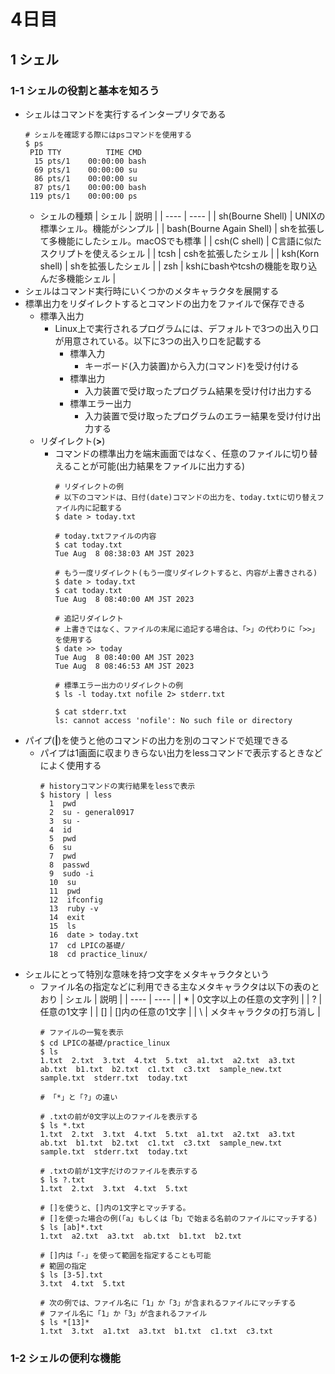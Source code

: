 # 4日目

## 1 シェル

### 1-1 シェルの役割と基本を知ろう
- シェルはコマンドを実行するインタープリタである
  ```
  # シェルを確認する際にはpsコマンドを使用する
  $ ps
   PID TTY          TIME CMD
    15 pts/1    00:00:00 bash
    69 pts/1    00:00:00 su
    86 pts/1    00:00:00 su
    87 pts/1    00:00:00 bash
   119 pts/1    00:00:00 ps
  ```
  - シェルの種類
    | シェル | 説明 |
    | ---- | ---- |
    | sh(Bourne Shell) | UNIXの標準シェル。機能がシンプル |
    | bash(Bourne Again Shell) | shを拡張して多機能にしたシェル。macOSでも標準 |
    | csh(C shell) | C言語に似たスクリプトを使えるシェル |
    | tcsh | cshを拡張したシェル |
    | ksh(Korn shell) | shを拡張したシェル |
    | zsh | kshにbashやtcshの機能を取り込んだ多機能シェル |
- シェルはコマンド実行時にいくつかのメタキャラクタを展開する
- 標準出力をリダイレクトするとコマンドの出力をファイルで保存できる
  - 標準入出力
    - Linux上で実行されるプログラムには、デフォルトで3つの出入り口が用意されている。以下に3つの出入り口を記載する
      - 標準入力
        - キーボード(入力装置)から入力(コマンド)を受け付ける
      - 標準出力
        - 入力装置で受け取ったプログラム結果を受け付け出力する
      - 標準エラー出力
        - 入力装置で受け取ったプログラムのエラー結果を受け付け出力する
  - リダイレクト(**>**)
    - コマンドの標準出力を端末画面ではなく、任意のファイルに切り替えることが可能(出力結果をファイルに出力する)
      ```
      # リダイレクトの例
      # 以下のコマンドは、日付(date)コマンドの出力を、today.txtに切り替えファイル内に記載する
      $ date > today.txt

      # today.txtファイルの内容
      $ cat today.txt
      Tue Aug  8 08:38:03 AM JST 2023

      # もう一度リダイレクト(もう一度リダイレクトすると、内容が上書きされる)
      $ date > today.txt
      $ cat today.txt
      Tue Aug  8 08:40:00 AM JST 2023

      # 追記リダイレクト
      # 上書きではなく、ファイルの末尾に追記する場合は、「>」の代わりに「>>」を使用する
      $ date >> today
      Tue Aug  8 08:40:00 AM JST 2023
      Tue Aug  8 08:46:53 AM JST 2023

      # 標準エラー出力のリダイレクトの例
      $ ls -l today.txt nofile 2> stderr.txt

      $ cat stderr.txt
      ls: cannot access 'nofile': No such file or directory
      ```
- パイプ(**|**)を使うと他のコマンドの出力を別のコマンドで処理できる
  - パイプは1画面に収まりきらない出力をlessコマンドで表示するときなどによく使用する
    ```
    # historyコマンドの実行結果をlessで表示
    $ history | less
      1  pwd
      2  su - general0917
      3  su -
      4  id
      5  pwd
      6  su
      7  pwd
      8  passwd
      9  sudo -i
      10  su
      11  pwd
      12  ifconfig
      13  ruby -v
      14  exit
      15  ls
      16  date > today.txt
      17  cd LPICの基礎/
      18  cd practice_linux/
    ```
- シェルにとって特別な意味を持つ文字をメタキャラクタという  
  - ファイル名の指定などに利用できる主なメタキャラクタは以下の表のとおり
    | シェル | 説明 |
    | ---- | ---- |
    | * | 0文字以上の任意の文字列 |
    | ? | 任意の1文字 |
    | [] | []内の任意の1文字 |
    | \ | メタキャラクタの打ち消し |
    ```
    # ファイルの一覧を表示
    $ cd LPICの基礎/practice_linux
    $ ls
    1.txt  2.txt  3.txt  4.txt  5.txt  a1.txt  a2.txt  a3.txt  ab.txt  b1.txt  b2.txt  c1.txt  c3.txt  sample_new.txt  sample.txt  stderr.txt  today.txt

    # 「*」と「?」の違い

    # .txtの前が0文字以上のファイルを表示する
    $ ls *.txt 
    1.txt  2.txt  3.txt  4.txt  5.txt  a1.txt  a2.txt  a3.txt  ab.txt  b1.txt  b2.txt  c1.txt  c3.txt  sample_new.txt  sample.txt  stderr.txt  today.txt

    # .txtの前が1文字だけのファイルを表示する
    $ ls ?.txt
    1.txt  2.txt  3.txt  4.txt  5.txt

    # []を使うと、[]内の1文字とマッチする。
    # []を使った場合の例(「a」もしくは「b」で始まる名前のファイルにマッチする)
    $ ls [ab]*.txt
    1.txt  a2.txt  a3.txt  ab.txt  b1.txt  b2.txt

    # []内は「-」を使って範囲を指定することも可能
    # 範囲の指定
    $ ls [3-5].txt
    3.txt  4.txt  5.txt

    # 次の例では、ファイル名に「1」か「3」が含まれるファイルにマッチする
    # ファイル名に「1」か「3」が含まれるファイル
    $ ls *[13]*
    1.txt  3.txt  a1.txt  a3.txt  b1.txt  c1.txt  c3.txt
    ```

### 1-2 シェルの便利な機能